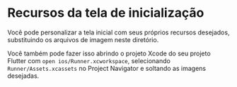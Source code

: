 # Recursos da tela de inicialização

Você pode personalizar a tela inicial com seus próprios recursos desejados, substituindo os arquivos de imagem neste diretório.

Você também pode fazer isso abrindo o projeto Xcode do seu projeto Flutter com `open ios/Runner.xcworkspace`, selecionando `Runner/Assets.xcassets` no Project Navigator e soltando as imagens desejadas.
